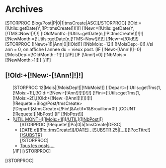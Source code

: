 <div id="Archives">
	<h1>Archives</h1>
	[STORPROC Blog/Post|P|0|1|tmsCreate|ASC][/STORPROC]
	[!Old:=[!Utils::getDate(Y,[!P::tmsCreate!])!]!]
	[!New:=[!Utils::getDate(Y,[!TMS::Now!])!]!]
	[!OldMonth:=[!Utils::getDate(n,[!P::tmsCreate!])!]!]
	[!NewMonth:=[!Utils::getDate(n,[!TMS::Now!])!]!]
	[!New-=[!Old!]!]
	[STORPROC [!New:+1!]|Ann|0|[!Old!]]
		[!NbMois:=12!]
		[!MoisDep:=0!]
		//si ann = 0, on affiche l annee du + vieux post.
		[IF [!New:-[!Ann!]!]=0]
			[!MoisDep:=[!OldMonth:-1!]!]
		[/IF]
		[IF [!Ann!]=0]
			[!NbMois:=[!NewMonth:-1!]!]
		[/IF]
		<div id="ListArchives">
			<h2>[!Old:+[!New:-[!Ann!]!]!]</h2>
			<ul>
				[STORPROC 12|Mois|[!MoisDep!]|[!NbMois!]]
					[!Depart:=[!Utils::getTms(1,[!Mois:+1!],[!Old:+[!New:-[!Ann!]!]!])!]!]
					[!Fin:=[!Utils::getTms(1,[!Mois:+2!],[!Old:+[!New:-[!Ann!]!]!])!]!]
					[!Requete:=Blog/Post/tmsCreate>[!Depart!]&tmsCreate<[!Fin!]&Actif=1&Brouillon=0!]
					[COUNT [!Requete!]|NbPost]
					[IF [!NbPost!]]
						<li>
							<a href="/Blog/Archives/Post?Mois=[!Mois:+1!]&amp;Annee=[!Old:+[!New:-[!Ann!]!]!]" title="Posts du mois de [UTIL MONTH][!Mois:+1!][/UTIL] [!Old:+[!New:-[!Ann!]!]!]">[UTIL MONTH][!Mois:+1!][/UTIL]([!NbPost!])</a>
							<ul>
								[STORPROC [!Requete!]|Po|0|5|tmsCreate|DESC]
									<li><a href="/Blog/Post/[!Po::Link!]" title="[!Po::Titre!], post du [DATE d.m.Y][!Po::tmsCreate!][/DATE]">
									<span class="Bold">[DATE d][!Po::tmsCreate!][/DATE] . </span>[SUBSTR 25|[...]][!Po::Titre!][/SUBSTR]</a>
									</li>
								[/STORPROC]
								<li>
									<a href="/Blog/Archives/Post?Mois=[!Mois:+1!]&amp;Annee=[!Old:+[!New:-[!Ann!]!]!]" title="Posts du mois de [UTIL MONTH][!Mois:+1!][/UTIL] [!Old:+[!New:-[!Ann!]!]!]">Tous les posts ...</a>
								</li>
							</ul>
						</li>
					[/IF]
				[/STORPROC]
			</ul>
		</div>
	[/STORPROC]
</div>
